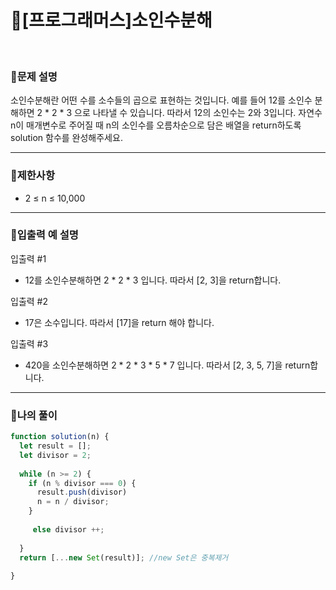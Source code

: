 # 🦄[프로그래머스]소인수분해
<br/>

### 🧡문제 설명
소인수분해란 어떤 수를 소수들의 곱으로 표현하는 것입니다. 예를 들어 12를 소인수 분해하면 2 * 2 * 3 으로 나타낼 수 있습니다. 따라서 12의 소인수는 2와 3입니다. 자연수 n이 매개변수로 주어질 때 n의 소인수를 오름차순으로 담은 배열을 return하도록 solution 함수를 완성해주세요.
***
### 💛제한사항
- 2 ≤ n ≤ 10,000
***
### 💙입출력 예 설명
입출력 #1
- 12를 소인수분해하면 2 * 2 * 3 입니다. 따라서 [2, 3]을 return합니다.

입출력 #2
- 17은 소수입니다. 따라서 [17]을 return 해야 합니다.

입출력 #3
- 420을 소인수분해하면 2 * 2 * 3 * 5 * 7 입니다. 따라서 [2, 3, 5, 7]을 return합니다.
***
### 💜나의 풀이
```javascript
function solution(n) {
  let result = [];
  let divisor = 2;
  
  while (n >= 2) {
    if (n % divisor === 0) {
      result.push(divisor)
      n = n / divisor;
    }
    
     else divisor ++;
    
  }
  return [...new Set(result)]; //new Set은 중복제거
    
}
```
